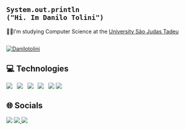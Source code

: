 ## <code>System.out.println ("Hi. Im Danilo Tolini")</code>
👨‍💻I'm studying Computer Science at the <a href="https://www.usjt.br/?gad_source=1&gclid=Cj0KCQiAqsitBhDlARIsAGMR1RikPyMaYdrO0l0qcQR_VyP52v1RxzWQM4RCY6J5LOih6ItH1EC-9TUaAhfNEALw_wcB">University São Judas Tadeu
 
 ##
 <a href="https://github.com/Danilotolini/Danilotolini">
        <img align="center" src="https://github-readme-stats.anuraghazra1.vercel.app/api?username=Danilotolini&show_icons=true&theme=dark&line_height=27" alt="Danilotolini" />
    </a> 

   ## 💻 Technologies

  <a href="#"><img src="https://img.shields.io/badge/Java-ED8B00?style=for-the-badge&logo=oracle&logoColor=white"></a>&nbsp;&nbsp; 
  <a href="#"><img src="https://img.shields.io/badge/javascript-%23323330.svg?style=for-the-badge&logo=javascript&logoColor=%23F7DF1E"></a>&nbsp;&nbsp;  <a href="#"><img src="https://img.shields.io/badge/html5-%23E34F26.svg?style=for-the-badge&logo=html5&logoColor=white"></a>&nbsp;&nbsp; 
  <a href="#"><img src="https://img.shields.io/badge/css3-%231572B6.svg?style=for-the-badge&logo=css3&logoColor=white"></a>&nbsp;&nbsp;
  <a href="#"><img src="https://img.shields.io/badge/python-%2300f.svg?style=for-the-badge&logo=python&logoColor=white"></a>
  <a href="#"><img src="https://camo.githubusercontent.com/c1c08eb7625abe1a813e5ad05a94891aa127a37e0ce126b59ecda28233effdac/68747470733a2f2f696d672e736869656c64732e696f2f62616467652f4d7953514c2d3030303030463f7374796c653d666f722d7468652d6261646765266c6f676f3d6d7973716c266c6f676f436f6c6f723d7768697465"></a> 
    
  ## 🌐 Socials
   <a href="https://instagram.com/danilotolinimartins" target="_blank"><img src="https://img.shields.io/badge/Instagram-%23E4405F.svg?logo=Instagram&logoColor=white" target="_blank"></a>
     <a href="https://www.linkedin.com/in/danilo-dos-santos-tolini-martins/" target="_blank"><img src="https://img.shields.io/badge/LinkedIn-%230077B5.svg?logo=linkedin&logoColor=white" target="_blank"> 
   <a href = "mailto:danilo.stolini@gmail.com"><img src="https://img.shields.io/badge/Gmail-%23000000.svg?logo=gmail&logoColor=white"></a>
    </a> 
  

